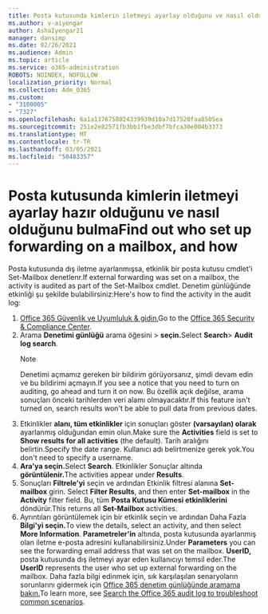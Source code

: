 ```yaml
---
title: Posta kutusunda kimlerin iletmeyi ayarlay olduğunu ve nasıl olduğunu bulma
ms.author: v-aiyengar
author: AshaIyengar21
manager: dansimp
ms.date: 02/26/2021
ms.audience: Admin
ms.topic: article
ms.service: o365-administration
ROBOTS: NOINDEX, NOFOLLOW
localization_priority: Normal
ms.collection: Adm_O365
ms.custom:
- "3100005"
- "7327"
ms.openlocfilehash: 6a1a1376758024339939d10a7d17520faa8505ea
ms.sourcegitcommit: 251e2e82571fb3bb1fbe3dbf7bfca30e004b3373
ms.translationtype: MT
ms.contentlocale: tr-TR
ms.lasthandoff: 03/05/2021
ms.locfileid: "50483357"
---
```

# <a name="find-out-who-set-up-forwarding-on-a-mailbox-and-how"></a><span data-ttu-id="994e7-102">Posta kutusunda kimlerin iletmeyi ayarlay hazır olduğunu ve nasıl olduğunu bulma</span><span class="sxs-lookup"><span data-stu-id="994e7-102">Find out who set up forwarding on a mailbox, and how</span></span>

<span data-ttu-id="994e7-103">Posta kutusunda dış iletme ayarlanmışsa, etkinlik bir posta kutusu cmdlet'i Set-Mailbox denetlenr.</span><span class="sxs-lookup"><span data-stu-id="994e7-103">If external forwarding was set on a mailbox, the activity is audited as part of the Set-Mailbox cmdlet.</span></span> <span data-ttu-id="994e7-104">Denetim günlüğünde etkinliği şu şekilde bulabilirsiniz:</span><span class="sxs-lookup"><span data-stu-id="994e7-104">Here's how to find the activity in the audit log:</span></span>

1. <span data-ttu-id="994e7-105">[Office 365 Güvenlik ve Uyumluluk & gidin.](https://go.microsoft.com/fwlink/p/?linkid=2077143)</span><span class="sxs-lookup"><span data-stu-id="994e7-105">Go to the [Office 365 Security & Compliance Center](https://go.microsoft.com/fwlink/p/?linkid=2077143).</span></span>
1. <span data-ttu-id="994e7-106">Arama **Denetimi günlüğü** arama öğesini >  **seçin.**</span><span class="sxs-lookup"><span data-stu-id="994e7-106">Select **Search**> **Audit log search**.</span></span>
    > [!NOTE]
    > <span data-ttu-id="994e7-107">Denetimi açmamız gereken bir bildirim görüyorsanız, şimdi devam edin ve bu bildirimi açmayın.</span><span class="sxs-lookup"><span data-stu-id="994e7-107">If you see a notice that you need to turn on auditing, go ahead and turn it on now.</span></span> <span data-ttu-id="994e7-108">Bu özellik açık değilse, arama sonuçları önceki tarihlerden veri alamı olmayacaktır.</span><span class="sxs-lookup"><span data-stu-id="994e7-108">If this feature isn't turned on, search results won't be able to pull data from previous dates.</span></span>
1. <span data-ttu-id="994e7-109">Etkinlikler **alanı, tüm etkinlikler** için sonuçları göster **(varsayılan) olarak** ayarlanmış olduğundan emin olun.</span><span class="sxs-lookup"><span data-stu-id="994e7-109">Make sure the **Activities** field is set to **Show results for all activities** (the default).</span></span> <span data-ttu-id="994e7-110">Tarih aralığını belirtin.</span><span class="sxs-lookup"><span data-stu-id="994e7-110">Specify the date range.</span></span> <span data-ttu-id="994e7-111">Kullanıcı adı belirtmenize gerek yok.</span><span class="sxs-lookup"><span data-stu-id="994e7-111">You don't need to specify a username.</span></span>
1. <span data-ttu-id="994e7-112">**Ara'ya seçin.**</span><span class="sxs-lookup"><span data-stu-id="994e7-112">Select **Search**.</span></span> <span data-ttu-id="994e7-113">Etkinlikler Sonuçlar altında **görüntülenir.**</span><span class="sxs-lookup"><span data-stu-id="994e7-113">The activities appear under **Results**.</span></span>
1. <span data-ttu-id="994e7-114">Sonuçları **Filtrele'yi** seçin ve ardından Etkinlik filtresi alanına **Set-mailbox** girin. </span><span class="sxs-lookup"><span data-stu-id="994e7-114">Select **Filter Results**, and then enter **Set-mailbox** in the **Activity** filter field.</span></span> <span data-ttu-id="994e7-115">Bu, tüm **Posta Kutusu Kümesi etkinliklerini** döndürür.</span><span class="sxs-lookup"><span data-stu-id="994e7-115">This returns all **Set-Mailbox** activities.</span></span>
1. <span data-ttu-id="994e7-116">Ayrıntıları görüntülemek için bir etkinlik seçin ve ardından Daha Fazla **Bilgi'yi seçin.**</span><span class="sxs-lookup"><span data-stu-id="994e7-116">To view the details, select an activity, and then select **More Information**.</span></span> <span data-ttu-id="994e7-117">**Parametreler'in** altında, posta kutusunda ayarlanmış olan iletme e-posta adresini kullanabilirsiniz.</span><span class="sxs-lookup"><span data-stu-id="994e7-117">Under **Parameters** you can see the forwarding email address that was set on the mailbox.</span></span> <span data-ttu-id="994e7-118">**UserID,** posta kutusunda dış iletmeyi ayar eden kullanıcıyı temsil eder.</span><span class="sxs-lookup"><span data-stu-id="994e7-118">The **UserID** represents the user who set up external forwarding on the mailbox.</span></span>
<span data-ttu-id="994e7-119">Daha fazla bilgi edinmek için, sık karşılaşılan senaryoların sorunlarını gidermek için [Office 365 denetim günlüğünde aramama bakın.](https://go.microsoft.com/fwlink/?linkid=2103944)</span><span class="sxs-lookup"><span data-stu-id="994e7-119">To learn more, see [Search the Office 365 audit log to troubleshoot common scenarios](https://go.microsoft.com/fwlink/?linkid=2103944).</span></span>